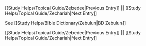 [[Study Helps/Topical Guide/Zebedee|Previous Entry]]  ||  [[Study Helps/Topical Guide/Zechariah|Next Entry]]

 See [[Study Helps/Bible Dictionary/Zebulun|BD Zebulun]]

[[Study Helps/Topical Guide/Zebedee|Previous Entry]]  ||  [[Study Helps/Topical Guide/Zechariah|Next Entry]]
